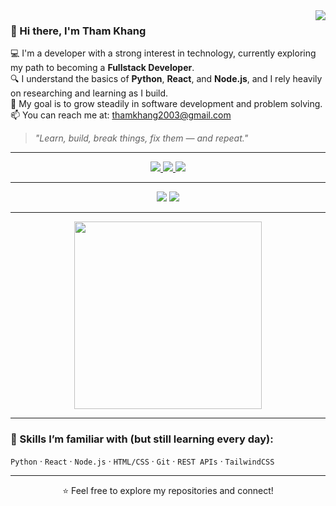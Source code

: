 <!-- HEADER WITH STATS -->
<a href="https://github.com/ThamKhang">
  <img align="right" src="https://github-readme-stats.vercel.app/api?username=ThamKhang&show_icons=true&theme=tokyonight" />
</a>

### 👋 Hi there, I'm **Tham Khang**

💻 I'm a developer with a strong interest in technology, currently exploring my path to becoming a **Fullstack Developer**.  
🔍 I understand the basics of **Python**, **React**, and **Node.js**, and I rely heavily on researching and learning as I build.  
🎯 My goal is to grow steadily in software development and problem solving.  
📫 You can reach me at: [thamkhang2003@gmail.com](mailto:thamkhang2003@gmail.com)

> _"Learn, build, break things, fix them — and repeat."_


---

<!-- PROFILE SUMMARY CARDS -->
<div align="center">
  <a href="https://github.com/vn7n24fzkq/github-profile-summary-cards">
    <img src="https://github-profile-summary-cards.vercel.app/api/cards/profile-details?username=ThamKhang&theme=tokyonight" />
  </a>
  <a href="https://github.com/vn7n24fzkq/github-profile-summary-cards">
    <img src="https://github-profile-summary-cards.vercel.app/api/cards/stats?username=ThamKhang&theme=tokyonight" />
  </a>
  <a href="https://github.com/vn7n24fzkq/github-profile-summary-cards">
    <img src="https://github-profile-summary-cards.vercel.app/api/cards/repos-per-language?username=ThamKhang&theme=tokyonight" />
  </a>
</div>

---

<!-- GITHUB STREAK & LANGUAGES -->
<div align="center">
  <img src="https://github-readme-streak-stats.herokuapp.com?user=ThamKhang&theme=tokyonight&hide_border=true" />
  <img src="https://github-readme-stats.vercel.app/api/top-langs/?username=ThamKhang&layout=compact&theme=tokyonight" />
</div>

---

<!-- OPTIONAL: ADD A COOL GIF -->
<div align="center">
  <img src="https://media.giphy.com/media/LmNwrBhejkK9EFP504/giphy.gif" width="300" />
</div>

---

<!-- SKILL SECTION (you can edit/add later) -->
### 🧠 Skills I’m familiar with (but still learning every day):
`Python` · `React` · `Node.js` · `HTML/CSS` · `Git` · `REST APIs` · `TailwindCSS`

---

<!-- FOOTER -->
<div align="center">
  ⭐️ Feel free to explore my repositories and connect!  
</div>
